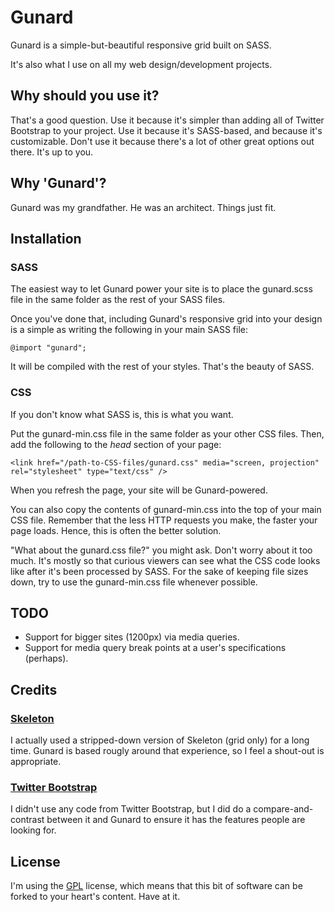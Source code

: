 Gunard
=============

Gunard is a simple-but-beautiful responsive grid built on SASS.

It's also what I use on all my web design/development projects.

Why should you use it?
----------------------

That's a good question. Use it because it's simpler than adding all of Twitter Bootstrap to your project. Use it because it's SASS-based, and because it's customizable. Don't use it because there's a lot of other great options out there. It's up to you.

Why 'Gunard'?
-------------

Gunard was my grandfather. He was an architect. Things just fit.

Installation
------------

### SASS

The easiest way to let Gunard power your site is to place the gunard.scss file in the same folder as the rest of your SASS files.

Once you've done that, including Gunard's responsive grid into your design is a simple as writing the following in your main SASS file:

`@import "gunard";`

It will be compiled with the rest of your styles. That's the beauty of SASS.

### CSS

If you don't know what SASS is, this is what you want.

Put the gunard-min.css file in the same folder as your other CSS files. Then, add the following to the <em>head</em> section of your page:

`<link href="/path-to-CSS-files/gunard.css" media="screen, projection" rel="stylesheet" type="text/css" />`

When you refresh the page, your site will be Gunard-powered.

You can also copy the contents of gunard-min.css into the top of your main CSS file. Remember that the less HTTP requests you make, the faster your page loads. Hence, this is often the better solution.

"What about the gunard.css file?" you might ask. Don't worry about it too much. It's mostly so that curious viewers can see what the CSS code looks like after it's been processed by SASS. For the sake of keeping file sizes down, try to use the gunard-min.css file whenever possible.

TODO
----

* Support for bigger sites (1200px) via media queries.
* Support for media query break points at a user's specifications (perhaps).

Credits
-------

### [Skeleton](http://www.getskeleton.com/)

I actually used a stripped-down version of Skeleton (grid only) for a long time. Gunard is based rougly around that experience, so I feel a shout-out is appropriate.

### [Twitter Bootstrap](http://twitter.github.com/bootstrap/)

I didn't use any code from Twitter Bootstrap, but I did do a compare-and-contrast between it and Gunard to ensure it has the features people are looking for.

License
-------

I'm using the [GPL](http://www.gnu.org/copyleft/gpl.html) license, which means that this bit of software can be forked to your heart's content. Have at it.